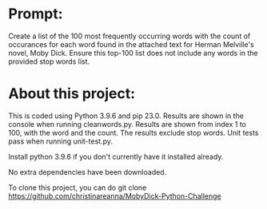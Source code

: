 # Prompt:

Create a list of the 100 most frequently occurring words with the count of occurances for each word found in the attached text for Herman Melville's novel, Moby Dick.
Ensure this top-100 list does not include any words in the provided stop words list.

# About this project:
This is coded using Python 3.9.6 and pip 23.0. Results are shown in the console when running cleanwords.py.
Results are shown from index 1 to 100, with the word and the count. The results exclude stop words.
Unit tests pass when running unit-test.py.

Install python 3.9.6 if you don't currently have it installed already.

No extra dependencies have been downloaded.

To clone this project, you can do git clone https://github.com/christinareanna/MobyDick-Python-Challenge
